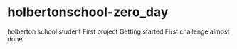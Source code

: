 # holbertonschool-zero_day
holberton school student
First project
Getting started	
First challenge almost done
